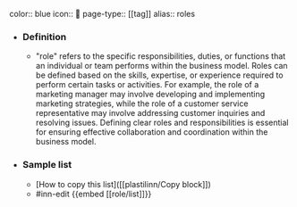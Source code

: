 color:: blue
icon:: 🎩
page-type:: [[tag]]
alias:: roles

- ### Definition 
  - "role" refers to the specific responsibilities, duties, or functions that an individual or team performs within the business model. Roles can be defined based on the skills, expertise, or experience required to perform certain tasks or activities. For example, the role of a marketing manager may involve developing and implementing marketing strategies, while the role of a customer service representative may involve addressing customer inquiries and resolving issues. Defining clear roles and responsibilities is essential for ensuring effective collaboration and coordination within the business model.
- ### Sample list
  - [How to copy this list]([[plastilinn/Copy block]])
  - #inn-edit {{embed [[role/list]]}}


